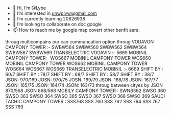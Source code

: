 - 👋 Hi, I’m @Lybe
- 👀 I’m interested in unwplyw@gmail.com
- 🌱 I’m currently learning 20626938
- 💞️ I’m looking to collaborate on doc google
- 📫 How to reach me by google map covert other benfit aera.

<!---
1ybe/1ybe is a ✨ special ✨ repository because its `README.md` (this file) appears on your GitHub profile.
You can click the Preview link to take a look at your changes.
--->
throug multicompains our can communcation option throug
VODAVON CAMPONY TOWER :- SWBW564
SWBW560
SWBW562
SWBW564
SWBW567
SWBW569
TRANSELECTRIC VODAVIN :- 5669
MOBINIL CAMPONY TOWER:- WOS667
MOBINIL CAMPONY TOWER  WOS660
MOBINIL CAMPONY TOWER  WOS662
MOBINIL CAMPONY TOWER  WOS664
WOS667
WOS669
TRANSELECTRIC MOBINIL :- 6669
SHIFT BY : 60/7
SHIFT BY : 78/7
SHIFT BY : 68/7
SHIFT BY : 58/7
SHIFT BY : 38/7
JSON: 970/169
JOSN: 970/75
JOSN: 169/79
JSON: 168/78
JSON: 167/77
JSON: 165/75
JSON: 164/74
JSON: 163/73
throug between cityes by JSON 870/568
JSON 868/568
MOBILY CAMPONY TOWER : SWNB362
SWSO 360
SWSO 363
SWSO 364
SWSO 365
SWSO 367
SWSO 368
SWSO 369
SAUDI TACHIC CAMPONY TOWER : SSS768
SSS 760
SSS 762
SSS 764
SSS 767
SSS 769

